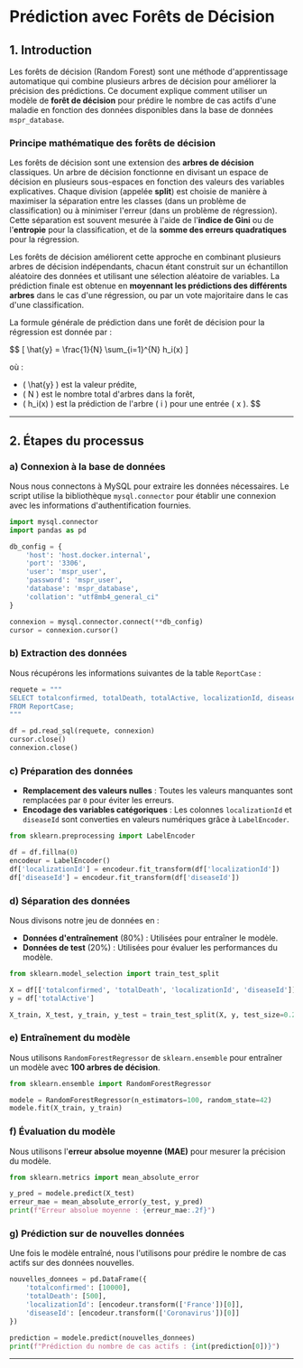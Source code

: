 # Prédiction avec Forêts de Décision

## 1. Introduction
Les forêts de décision (Random Forest) sont une méthode d'apprentissage automatique qui combine plusieurs arbres de décision pour améliorer la précision des prédictions. Ce document explique comment utiliser un modèle de **forêt de décision** pour prédire le nombre de cas actifs d'une maladie en fonction des données disponibles dans la base de données `mspr_database`.

### Principe mathématique des forêts de décision
Les forêts de décision sont une extension des **arbres de décision** classiques. Un arbre de décision fonctionne en divisant un espace de décision en plusieurs sous-espaces en fonction des valeurs des variables explicatives. Chaque division (appelée **split**) est choisie de manière à maximiser la séparation entre les classes (dans un problème de classification) ou à minimiser l'erreur (dans un problème de régression). Cette séparation est souvent mesurée à l'aide de l'**indice de Gini** ou de l'**entropie** pour la classification, et de la **somme des erreurs quadratiques** pour la régression.

Les forêts de décision améliorent cette approche en combinant plusieurs arbres de décision indépendants, chacun étant construit sur un échantillon aléatoire des données et utilisant une sélection aléatoire de variables. La prédiction finale est obtenue en **moyennant les prédictions des différents arbres** dans le cas d'une régression, ou par un vote majoritaire dans le cas d'une classification.

La formule générale de prédiction dans une forêt de décision pour la régression est donnée par :

$$
\[ \hat{y} = \frac{1}{N} \sum_{i=1}^{N} h_i(x) \]

où :
- \( \hat{y} \) est la valeur prédite,
- \( N \) est le nombre total d'arbres dans la forêt,
- \( h_i(x) \) est la prédiction de l'arbre \( i \) pour une entrée \( x \).
$$
---

## 2. Étapes du processus

### a) Connexion à la base de données
Nous nous connectons à MySQL pour extraire les données nécessaires. Le script utilise la bibliothèque `mysql.connector` pour établir une connexion avec les informations d'authentification fournies.

```python
import mysql.connector
import pandas as pd

db_config = {
    'host': 'host.docker.internal',
    'port': '3306',
    'user': 'mspr_user',
    'password': 'mspr_user',
    'database': 'mspr_database',
    'collation': "utf8mb4_general_ci"
}

connexion = mysql.connector.connect(**db_config)
cursor = connexion.cursor()
```

### b) Extraction des données
Nous récupérons les informations suivantes de la table `ReportCase` :

```python
requete = """
SELECT totalconfirmed, totalDeath, totalActive, localizationId, diseaseId 
FROM ReportCase;
"""

df = pd.read_sql(requete, connexion)
cursor.close()
connexion.close()
```

### c) Préparation des données
- **Remplacement des valeurs nulles** : Toutes les valeurs manquantes sont remplacées par `0` pour éviter les erreurs.
- **Encodage des variables catégoriques** : Les colonnes `localizationId` et `diseaseId` sont converties en valeurs numériques grâce à `LabelEncoder`.

```python
from sklearn.preprocessing import LabelEncoder

df = df.fillna(0)
encodeur = LabelEncoder()
df['localizationId'] = encodeur.fit_transform(df['localizationId'])
df['diseaseId'] = encodeur.fit_transform(df['diseaseId'])
```

### d) Séparation des données
Nous divisons notre jeu de données en :
- **Données d'entraînement** (80%) : Utilisées pour entraîner le modèle.
- **Données de test** (20%) : Utilisées pour évaluer les performances du modèle.

```python
from sklearn.model_selection import train_test_split

X = df[['totalconfirmed', 'totalDeath', 'localizationId', 'diseaseId']]
y = df['totalActive']

X_train, X_test, y_train, y_test = train_test_split(X, y, test_size=0.2, random_state=42)
```

### e) Entraînement du modèle
Nous utilisons `RandomForestRegressor` de `sklearn.ensemble` pour entraîner un modèle avec **100 arbres de décision**.

```python
from sklearn.ensemble import RandomForestRegressor

modele = RandomForestRegressor(n_estimators=100, random_state=42)
modele.fit(X_train, y_train)
```

### f) Évaluation du modèle
Nous utilisons l'**erreur absolue moyenne (MAE)** pour mesurer la précision du modèle.

```python
from sklearn.metrics import mean_absolute_error

y_pred = modele.predict(X_test)
erreur_mae = mean_absolute_error(y_test, y_pred)
print(f"Erreur absolue moyenne : {erreur_mae:.2f}")
```

### g) Prédiction sur de nouvelles données
Une fois le modèle entraîné, nous l'utilisons pour prédire le nombre de cas actifs sur des données nouvelles.

```python
nouvelles_donnees = pd.DataFrame({
    'totalconfirmed': [10000],
    'totalDeath': [500],
    'localizationId': [encodeur.transform(['France'])[0]],
    'diseaseId': [encodeur.transform(['Coronavirus'])[0]]
})

prediction = modele.predict(nouvelles_donnees)
print(f"Prédiction du nombre de cas actifs : {int(prediction[0])}")
```

---

